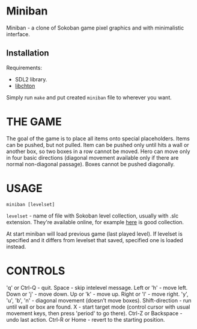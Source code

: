 Miniban
=======

Miniban - a clone of Sokoban game pixel graphics and with minimalistic interface.

Installation
------------

Requirements:

* SDL2 library.
* [libchton](https://github.com/umi0451/libchthon)

Simply run `make` and put created `miniban` file to wherever you want.

THE GAME
========

The goal of the game is to place all items onto special placeholders.
Items can be pushed, but not pulled.
Item can be pushed only until hits a wall or another box, so two boxes in a row cannot be moved.
Hero can move only in four basic directions (diagonal movement available only if there are normal non-diagonal passage).
Boxes cannot be pushed diagonally.

USAGE
=====

	miniban [levelset]

`levelset` - name of file with Sokoban level collection, usually with .slc extension.
They're available online, for example [here](https://sokoban-game.com/packs) is good collection.

At start miniban will load previous game (last played level). If levelset is specified and it differs from levelset that saved, specified one is loaded instead.

CONTROLS
========

'q' or Ctrl-Q - quit.
Space - skip intelevel message.
Left or 'h' - move left.
Down or 'j' - move down.
Up or 'k' - move up.
Right or 'l' - move right.
'y', 'u', 'b', 'n' - diagonal movement (doesn't move boxes).
Shift-direction - run until wall or box are found.
X - start target mode (control cursor with usual movement keys, then press 'period' to go there).
Ctrl-Z or Backspace - undo last action.
Ctrl-R or Home - revert to the starting position.
